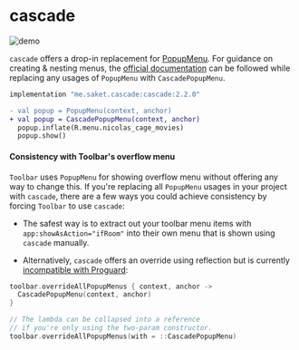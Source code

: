 # cascade

![demo](https://github.com/saket/cascade/raw/trunk/demo.gif)

`cascade` offers a drop-in replacement for [PopupMenu](https://developer.android.com/reference/androidx/appcompat/widget/PopupMenu). For guidance on creating & nesting menus, the [official documentation](https://developer.android.com/develop/ui/views/components/menus) can be followed while replacing any usages of `PopupMenu` with `CascadePopupMenu`.

```groovy
implementation "me.saket.cascade:cascade:2.2.0"
```

```diff
- val popup = PopupMenu(context, anchor)
+ val popup = CascadePopupMenu(context, anchor)
  popup.inflate(R.menu.nicolas_cage_movies)
  popup.show()
```

#### Consistency with Toolbar's overflow menu

`Toolbar` uses `PopupMenu` for showing overflow menu without offering any way to change this. If you're replacing all `PopupMenu` usages in your project with `cascade`, there are a few ways you could achieve consistency by forcing `Toolbar` to use `cascade`:

- The safest way is to extract out your toolbar menu items with `app:showAsAction="ifRoom"` into their own menu that is shown using `cascade` manually.

- Alternatively, `cascade` offers an override using reflection but is currently [incompatible with Proguard](https://github.com/saket/cascade/issues/31):

```kotlin
toolbar.overrideAllPopupMenus { context, anchor ->
  CascadePopupMenu(context, anchor)
}

// The lambda can be collapsed into a reference
// if you're only using the two-param constructor.
toolbar.overrideAllPopupMenus(with = ::CascadePopupMenu)
```
